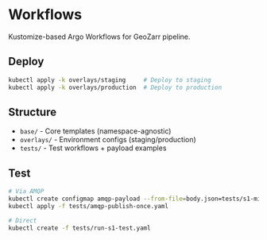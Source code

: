 # Workflows

Kustomize-based Argo Workflows for GeoZarr pipeline.

## Deploy

```bash
kubectl apply -k overlays/staging     # Deploy to staging
kubectl apply -k overlays/production  # Deploy to production
```

## Structure

- `base/` - Core templates (namespace-agnostic)
- `overlays/` - Environment configs (staging/production)
- `tests/` - Test workflows + payload examples

## Test

```bash
# Via AMQP
kubectl create configmap amqp-payload --from-file=body.json=tests/s1-minimal.json
kubectl apply -f tests/amqp-publish-once.yaml

# Direct
kubectl create -f tests/run-s1-test.yaml
```
